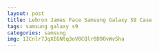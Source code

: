 ```yaml
---
layout: post
title: Lebron James Face Samsung Galaxy S9 Case
tags: samsung galaxy s9
categories: samsung
img: 1ICnlr7JqXEGNtq3oV8CQlr8D9OvWvSha
---
```

